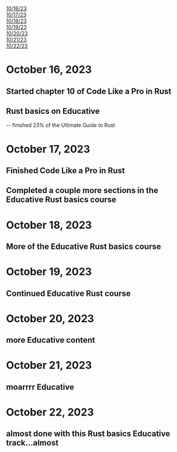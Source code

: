[10/16/23](#october-16-2023)<br>
[10/17/23](#october-17-2023)<br>
[10/18/23](#october-18-2023)<br>
[10/19/23](#october-19-2023)<br>
[10/20/23](#october-20-2023)<br>
[10/21/23](#october-21-2023)<br>
[10/22/23](#october-22-2023)<br>

# October 16, 2023 

## Started chapter 10 of Code Like a Pro in Rust

## Rust basics on Educative
-- finished 23% of the Ultimate Guide to Rust 

# October 17, 2023 

## Finished Code Like a Pro in Rust

## Completed a couple more sections in the Educative Rust basics course

# October 18, 2023 

## More of the Educative Rust basics course

# October 19, 2023 

## Continued Educative Rust course

# October 20, 2023 

## more Educative content 

# October 21, 2023 

## moarrrr Educative

# October 22, 2023 

## almost done with this Rust basics Educative track...almost 